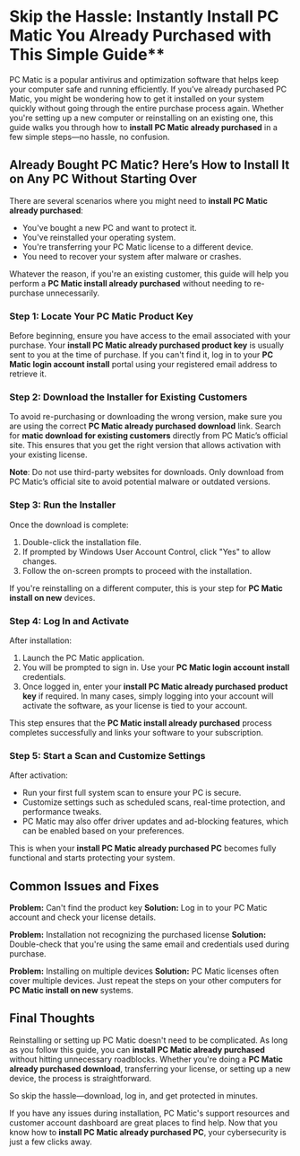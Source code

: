 # Skip the Hassle: Instantly Install PC Matic You Already Purchased with This Simple Guide**

PC Matic is a popular antivirus and optimization software that helps keep your computer safe and running efficiently. If you’ve already purchased PC Matic, you might be wondering how to get it installed on your system quickly without going through the entire purchase process again. Whether you're setting up a new computer or reinstalling on an existing one, this guide walks you through how to **install PC Matic already purchased** in a few simple steps—no hassle, no confusion.



## Already Bought PC Matic? Here’s How to Install It on Any PC Without Starting Over

There are several scenarios where you might need to **install PC Matic already purchased**:

* You've bought a new PC and want to protect it.
* You've reinstalled your operating system.
* You're transferring your PC Matic license to a different device.
* You need to recover your system after malware or crashes.

Whatever the reason, if you're an existing customer, this guide will help you perform a **PC Matic install already purchased** without needing to re-purchase unnecessarily.


### Step 1: Locate Your PC Matic Product Key

Before beginning, ensure you have access to the email associated with your purchase. Your **install PC Matic already purchased product key** is usually sent to you at the time of purchase. If you can't find it, log in to your **PC Matic login account install** portal using your registered email address to retrieve it.


### Step 2: Download the Installer for Existing Customers

To avoid re-purchasing or downloading the wrong version, make sure you are using the correct **PC Matic already purchased download** link. Search for **matic download for existing customers** directly from PC Matic’s official site. This ensures that you get the right version that allows activation with your existing license.

**Note**: Do not use third-party websites for downloads. Only download from PC Matic’s official site to avoid potential malware or outdated versions.


### Step 3: Run the Installer

Once the download is complete:

1. Double-click the installation file.
2. If prompted by Windows User Account Control, click "Yes" to allow changes.
3. Follow the on-screen prompts to proceed with the installation.

If you're reinstalling on a different computer, this is your step for **PC Matic install on new** devices.


### Step 4: Log In and Activate

After installation:

1. Launch the PC Matic application.
2. You will be prompted to sign in. Use your **PC Matic login account install** credentials.
3. Once logged in, enter your **install PC Matic already purchased product key** if required. In many cases, simply logging into your account will activate the software, as your license is tied to your account.

This step ensures that the **PC Matic install already purchased** process completes successfully and links your software to your subscription.


### Step 5: Start a Scan and Customize Settings

After activation:

* Run your first full system scan to ensure your PC is secure.
* Customize settings such as scheduled scans, real-time protection, and performance tweaks.
* PC Matic may also offer driver updates and ad-blocking features, which can be enabled based on your preferences.

This is when your **install PC Matic already purchased PC** becomes fully functional and starts protecting your system.


## Common Issues and Fixes

**Problem:** Can't find the product key
**Solution:** Log in to your PC Matic account and check your license details.

**Problem:** Installation not recognizing the purchased license
**Solution:** Double-check that you're using the same email and credentials used during purchase.

**Problem:** Installing on multiple devices
**Solution:** PC Matic licenses often cover multiple devices. Just repeat the steps on your other computers for **PC Matic install on new** systems.


## Final Thoughts

Reinstalling or setting up PC Matic doesn't need to be complicated. As long as you follow this guide, you can **install PC Matic already purchased** without hitting unnecessary roadblocks. Whether you're doing a **PC Matic already purchased download**, transferring your license, or setting up a new device, the process is straightforward.

So skip the hassle—download, log in, and get protected in minutes.


If you have any issues during installation, PC Matic's support resources and customer account dashboard are great places to find help. Now that you know how to **install PC Matic already purchased PC**, your cybersecurity is just a few clicks away.
